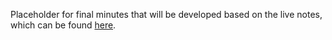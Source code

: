Placeholder for final minutes that will be developed based on the live notes, which can be found [here](https://docs.google.com/document/d/1zBt1G97X1GgSXX5lCTdFAMXPTNlKzF4bdacWZES9FCE/edit?usp=sharing).
